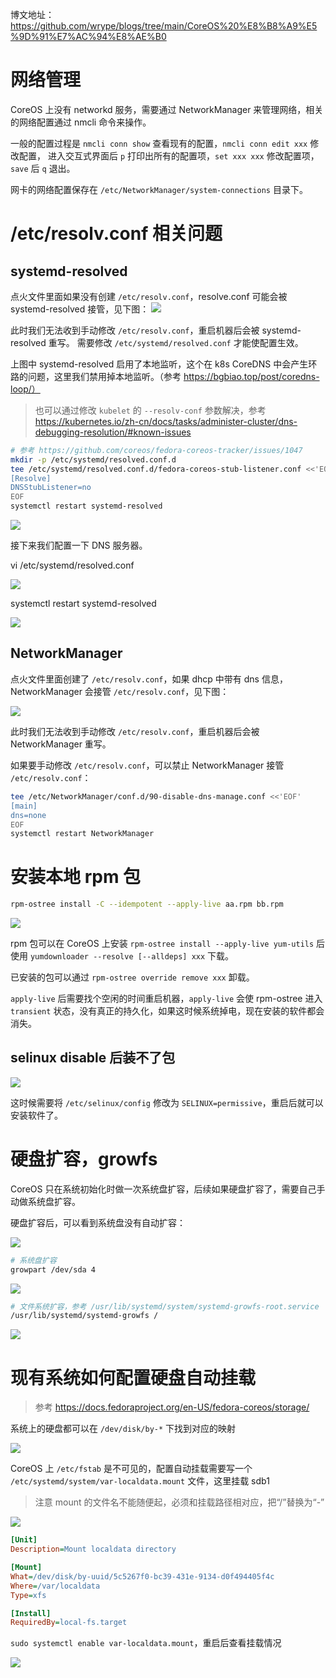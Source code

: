博文地址：https://github.com/wrype/blogs/tree/main/CoreOS%20%E8%B8%A9%E5%9D%91%E7%AC%94%E8%AE%B0

# 网络管理

CoreOS 上没有 networkd 服务，需要通过 NetworkManager 来管理网络，相关的网络配置通过 nmcli 命令来操作。

一般的配置过程是 `nmcli conn show` 查看现有的配置，`nmcli conn edit xxx` 修改配置，
进入交互式界面后 `p` 打印出所有的配置项，`set xxx xxx` 修改配置项，`save` 后 `q` 退出。

网卡的网络配置保存在 `/etc/NetworkManager/system-connections` 目录下。

# /etc/resolv.conf 相关问题

## systemd-resolved

点火文件里面如果没有创建 `/etc/resolv.conf`，resolve.conf 可能会被 systemd-resolved 接管，见下图：
![](imgs/Snipaste_2023-12-11_22-10-13.png)

此时我们无法收到手动修改 `/etc/resolv.conf`，重启机器后会被 systemd-resolved 重写。
需要修改 `/etc/systemd/resolved.conf` 才能使配置生效。

上图中 systemd-resolved 启用了本地监听，这个在 k8s CoreDNS 中会产生环路的问题，这里我们禁用掉本地监听。（参考 https://bgbiao.top/post/coredns-loop/）

> 也可以通过修改 `kubelet` 的 `--resolv-conf` 参数解决，参考 https://kubernetes.io/zh-cn/docs/tasks/administer-cluster/dns-debugging-resolution/#known-issues

```bash
# 参考 https://github.com/coreos/fedora-coreos-tracker/issues/1047
mkdir -p /etc/systemd/resolved.conf.d
tee /etc/systemd/resolved.conf.d/fedora-coreos-stub-listener.conf <<'EOF'
[Resolve]
DNSStubListener=no
EOF
systemctl restart systemd-resolved
```

![](imgs/Snipaste_2023-12-11_22-22-57.png)

接下来我们配置一下 DNS 服务器。

vi /etc/systemd/resolved.conf

![](imgs/Snipaste_2023-12-11_22-31-51.png)

systemctl restart systemd-resolved

![](imgs/Snipaste_2023-12-11_22-32-41.png)

## NetworkManager

点火文件里面创建了 `/etc/resolv.conf`，如果 dhcp 中带有 dns 信息，NetworkManager 会接管 `/etc/resolv.conf`，见下图：

![](imgs/Snipaste_2023-12-11_22-46-08.png)

此时我们无法收到手动修改 `/etc/resolv.conf`，重启机器后会被 NetworkManager 重写。

如果要手动修改 `/etc/resolv.conf`，可以禁止 NetworkManager 接管 `/etc/resolv.conf`：

```bash
tee /etc/NetworkManager/conf.d/90-disable-dns-manage.conf <<'EOF'
[main]
dns=none
EOF
systemctl restart NetworkManager
```

# 安装本地 rpm 包

```bash
rpm-ostree install -C --idempotent --apply-live aa.rpm bb.rpm
```

![](imgs/Snipaste_2023-12-11_22-55-23.png)

rpm 包可以在 CoreOS 上安装 `rpm-ostree install --apply-live yum-utils` 后使用 `yumdownloader --resolve [--alldeps] xxx` 下载。

已安装的包可以通过 `rpm-ostree override remove xxx` 卸载。

`apply-live` 后需要找个空闲的时间重启机器，`apply-live` 会使 rpm-ostree 进入 `transient` 状态，没有真正的持久化，如果这时候系统掉电，现在安装的软件都会消失。

## selinux disable 后装不了包

![](imgs/Snipaste_2023-12-18_15-41-54.png)

这时候需要将 `/etc/selinux/config` 修改为 `SELINUX=permissive`，重启后就可以安装软件了。

# 硬盘扩容，growfs

CoreOS 只在系统初始化时做一次系统盘扩容，后续如果硬盘扩容了，需要自己手动做系统盘扩容。

硬盘扩容后，可以看到系统盘没有自动扩容：

![](imgs/Snipaste_2023-12-11_23-12-14.png)

```bash
# 系统盘扩容
growpart /dev/sda 4
```

![](imgs/Snipaste_2023-12-12_00-06-55.png)

```bash
# 文件系统扩容，参考 /usr/lib/systemd/system/systemd-growfs-root.service
/usr/lib/systemd/systemd-growfs /
```

![](imgs/Snipaste_2023-12-12_00-08-47.png)

# 现有系统如何配置硬盘自动挂载

> 参考 https://docs.fedoraproject.org/en-US/fedora-coreos/storage/

系统上的硬盘都可以在 `/dev/disk/by-*` 下找到对应的映射

![](./imgs/Snipaste_2024-01-12_16-53-02.png)

CoreOS 上 `/etc/fstab` 是不可见的，配置自动挂载需要写一个 `/etc/systemd/system/var-localdata.mount` 文件，这里挂载 sdb1

> 注意 mount 的文件名不能随便起，必须和挂载路径相对应，把“/”替换为“-”

![](./imgs/Snipaste_2024-01-12_17-02-27.png)

```ini
[Unit]
Description=Mount localdata directory

[Mount]
What=/dev/disk/by-uuid/5c5267f0-bc39-431e-9134-d0f494405f4c
Where=/var/localdata
Type=xfs

[Install]
RequiredBy=local-fs.target
```

`sudo systemctl enable var-localdata.mount`，重启后查看挂载情况

![](./imgs/Snipaste_2024-01-12_18-37-23.png)
